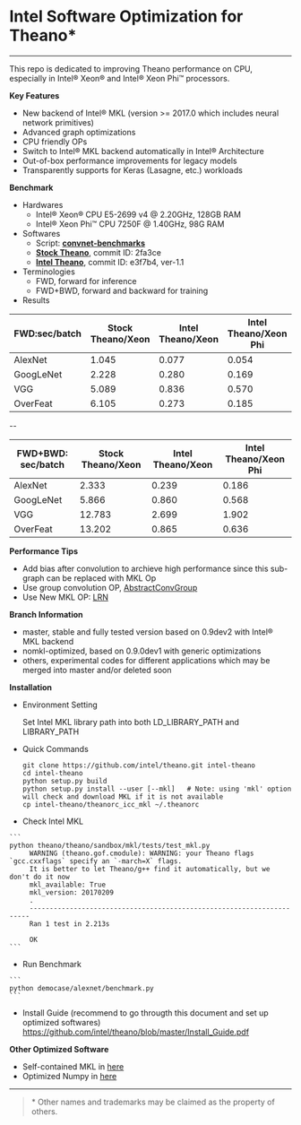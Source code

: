 # Intel Software Optimization for Theano*
---

This repo is dedicated to improving Theano performance on CPU, especially in Intel® Xeon® and Intel® Xeon Phi™ processors.

**Key Features**
  * New backend of Intel® MKL (version >= 2017.0 which includes neural network primitives)
  * Advanced graph optimizations
  * CPU friendly OPs
  * Switch to Intel® MKL backend automatically in Intel®  Architecture
  * Out-of-box performance improvements for legacy models  
  * Transparently supports for Keras (Lasagne, etc.) workloads 

**Benchmark**
  * Hardwares
    - Intel® Xeon® CPU E5-2699 v4 @ 2.20GHz, 128GB RAM
    - Intel® Xeon Phi™  CPU 7250F @ 1.40GHz, 98G RAM
  * Softwares
    - Script: **[convnet-benchmarks](https://github.com/soumith/convnet-benchmarks/blob/master/theano/benchmark_imagenet.py)**
    - **[Stock Theano](https://github.com/theano/theano)**, commit ID: 2fa3ce
    - **[Intel Theano](https://github.com/intel/theano)**, commit ID: e3f7b4, ver-1.1
  * Terminologies
    - FWD, forward for inference
    - FWD+BWD, forward and backward for training
  * Results
    
| FWD:sec/batch | Stock Theano/Xeon | Intel Theano/Xeon | Intel Theano/Xeon Phi |
|---------------|-------------------|-------------------|-----------------------|
| AlexNet       | 1.045             | 0.077             | 0.054                 |
| GoogLeNet     | 2.228             | 0.280             | 0.169                 |
| VGG           | 5.089             | 0.836             | 0.570                 |
| OverFeat      | 6.105             | 0.273             | 0.185                 |
   
--
 
| FWD+BWD: sec/batch | Stock Theano/Xeon | Intel Theano/Xeon | Intel Theano/Xeon Phi |
|---------------|-------------------|-------------------|-----------------------|
| AlexNet       | 2.333             | 0.239             | 0.186                 |
| GoogLeNet     | 5.866             | 0.860             | 0.568                 |
| VGG           | 12.783            | 2.699             | 1.902                 |
| OverFeat      | 13.202            | 0.865             | 0.636                 |

**Performance Tips**
  * Add bias after convolution to archieve high performance since this sub-graph can be replaced with MKL Op
  * Use group convolution OP, [AbstractConvGroup](https://github.com/intel/Theano/blob/master/theano/sandbox/mkl/mkl_conv.py)
  * Use New MKL OP: [LRN](https://github.com/intel/Theano/blob/master/theano/tensor/nnet/lrn.py)

**Branch Information**
  * master, stable and fully tested version based on 0.9dev2 with Intel® MKL backend
  * nomkl-optimized, based on 0.9.0dev1 with generic optimizations
  * others, experimental codes for different applications which may be merged into master and/or deleted soon

**Installation**
    
  * Environment Setting
  
    Set Intel MKL library path into both LD_LIBRARY_PATH and LIBRARY_PATH
    
  * Quick Commands

    ```
    git clone https://github.com/intel/theano.git intel-theano
    cd intel-theano
    python setup.py build
    python setup.py install --user [--mkl]   # Note: using 'mkl' option will check and download MKL if it is not available
    cp intel-theano/theanorc_icc_mkl ~/.theanorc
    ```

   * Check Intel MKL 
   
    ```
    python theano/theano/sandbox/mkl/tests/test_mkl.py
         WARNING (theano.gof.cmodule): WARNING: your Theano flags `gcc.cxxflags` specify an `-march=X` flags.
         It is better to let Theano/g++ find it automatically, but we don't do it now
         mkl_available: True
         mkl_version: 20170209
         .
         ----------------------------------------------------------------------
         Ran 1 test in 2.213s

         OK
    ```
    

   * Run Benchmark
    
    ```
    python democase/alexnet/benchmark.py
    ```

  * Install Guide (recommend to go througth this document and set up optimized softwares)
    https://github.com/intel/theano/blob/master/Install_Guide.pdf


**Other Optimized Software**
  * Self-contained MKL in [here](https://github.com/01org/mkl-dnn/releases)
  * Optimized Numpy in [here](https://github.com/pcs-theano/numpy)

---
>\* Other names and trademarks may be claimed as the property of others.
